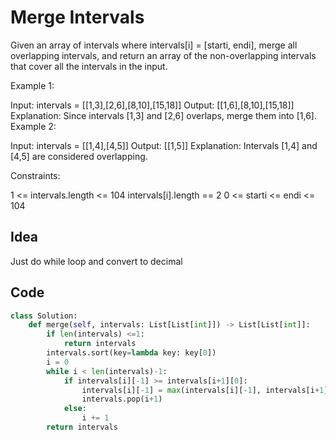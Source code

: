 # Merge Intervals
Given an array of intervals where intervals[i] = [starti, endi], merge all overlapping intervals, and return an array of the non-overlapping intervals that cover all the intervals in the input.

 

Example 1:

Input: intervals = [[1,3],[2,6],[8,10],[15,18]]
Output: [[1,6],[8,10],[15,18]]
Explanation: Since intervals [1,3] and [2,6] overlaps, merge them into [1,6].
Example 2:

Input: intervals = [[1,4],[4,5]]
Output: [[1,5]]
Explanation: Intervals [1,4] and [4,5] are considered overlapping.
 

Constraints:

1 <= intervals.length <= 104
intervals[i].length == 2
0 <= starti <= endi <= 104<br>

## Idea
Just do while loop and convert to decimal

## Code
```python
class Solution:
    def merge(self, intervals: List[List[int]]) -> List[List[int]]:
        if len(intervals) <=1:
            return intervals
        intervals.sort(key=lambda key: key[0])
        i = 0
        while i < len(intervals)-1:
            if intervals[i][-1] >= intervals[i+1][0]:
                intervals[i][-1] = max(intervals[i][-1], intervals[i+1][-1])
                intervals.pop(i+1)
            else:
                i += 1
        return intervals
```